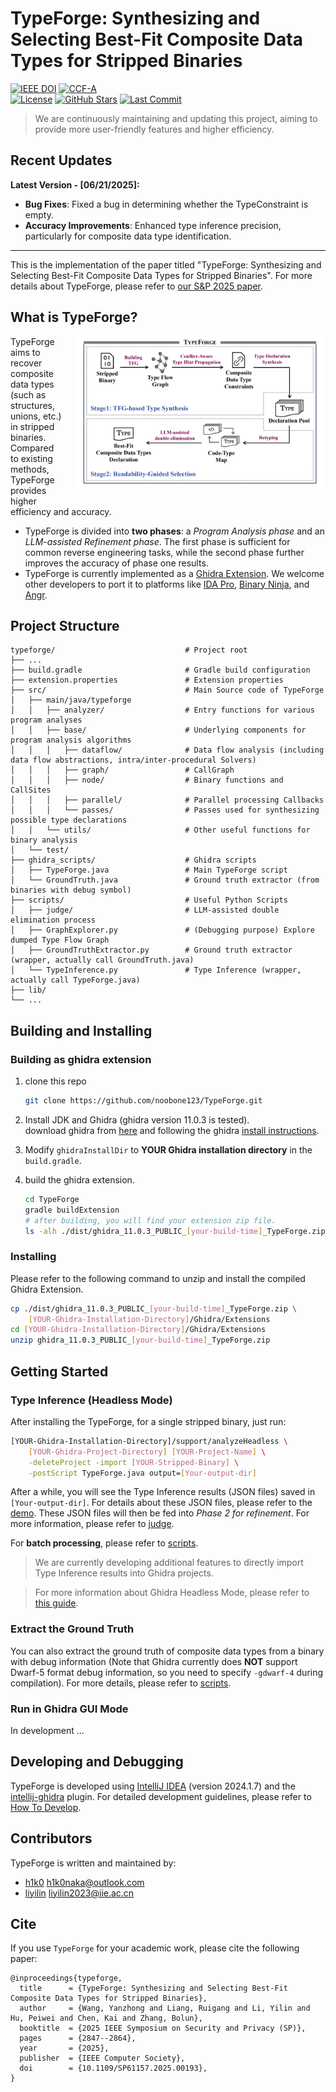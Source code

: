 # TypeForge: Synthesizing and Selecting Best-Fit Composite Data Types for Stripped Binaries

[![IEEE DOI](https://img.shields.io/badge/S%26P%202025-10.1109%2FSP61157.2025.00193-00629A?logo=ieee&logoColor=00629A&labelColor=E6F2FF)](https://doi.ieeecomputersociety.org/10.1109/SP61157.2025.00193)
[![CCF-A](https://img.shields.io/badge/CCF_A-Security_%26_Privacy-FFD700?logo=star&logoColor=003A5D)](https://www.ccf.org.cn/Academic_Evaluation/)  
[![License](https://img.shields.io/badge/License-BSD%203--Clause-blue.svg)](./LICENSE)
[![GitHub Stars](https://img.shields.io/github/stars/noobone123/typeforge?style=social)](https://github.com/noobone123/typeforge/stargazers)
[![Last Commit](https://img.shields.io/github/last-commit/noobone123/typeforge/dev?color=blue&label=last-commit)](https://github.com/noobone123/typeforge)

> We are continuously maintaining and updating this project, aiming to provide more user-friendly features and higher efficiency.

## Recent Updates

**Latest Version - [06/21/2025]:**
- **Bug Fixes**: Fixed a bug in determining whether the TypeConstraint is empty.
- **Accuracy Improvements**: Enhanced type inference precision, particularly for composite data type identification.
---

This is the implementation of the paper titled "TypeForge: Synthesizing and Selecting Best-Fit Composite Data Types for Stripped Binaries". For more details about TypeForge, please refer to [our S&P 2025 paper](https://www.computer.org/csdl/proceedings-article/sp/2025/223600c847/26hiVajYJwY).

## What is TypeForge?
<div style="float: right; margin: 0 0 10px 20px;">
    <img src="imgs/TypeForge_overview.png" alt="overview" width="400" />
</div>

TypeForge aims to recover composite data types (such as structures, unions, etc.) in stripped binaries. Compared to existing methods, TypeForge provides higher efficiency and accuracy. 
- TypeForge is divided into **two phases**: a *Program Analysis phase* and an *LLM-assisted Refinement phase*. The first phase is sufficient for common reverse engineering tasks, while the second phase further improves the accuracy of phase one results.
- TypeForge is currently implemented as a [Ghidra Extension](https://ghidra-sre.org/InstallationGuide.html#GhidraExtensionNotes). We welcome other developers to port it to platforms like [IDA Pro](https://hex-rays.com/ida-pro), [Binary Ninja](https://binary.ninja/), and [Angr](https://github.com/angr/angr).


## Project Structure

```
typeforge/                             # Project root
├── ...
├── build.gradle                       # Gradle build configuration
├── extension.properties               # Extension properties
├── src/                               # Main Source code of TypeForge
│   ├── main/java/typeforge            
│   │   ├── analyzer/                  # Entry functions for various program analyses
│   │   ├── base/                      # Underlying components for program analysis algorithms
│   │   │   ├── dataflow/              # Data flow analysis (including data flow abstractions, intra/inter-procedural Solvers)
│   │   │   ├── graph/                 # CallGraph
│   │   │   ├── node/                  # Binary functions and CallSites
│   │   │   ├── parallel/              # Parallel processing Callbacks
│   │   │   └── passes/                # Passes used for synthesizing possible type declarations
│   │   └── utils/                     # Other useful functions for binary analysis
│   └── test/
├── ghidra_scripts/                    # Ghidra scripts
│   ├── TypeForge.java                 # Main TypeForge script
│   └── GroundTruth.java               # Ground truth extractor (from binaries with debug symbol)
├── scripts/                           # Useful Python Scripts
│   ├── judge/                         # LLM-assisted double elimination process
│   ├── GraphExplorer.py               # (Debugging purpose) Explore dumped Type Flow Graph
│   ├── GroundTruthExtractor.py        # Ground truth extractor (wrapper, actually call GroundTruth.java)
│   └── TypeInference.py               # Type Inference (wrapper, actually call TypeForge.java)
├── lib/
└── ...
```

## Building and Installing
### Building as ghidra extension
1. clone this repo

    ```bash
    git clone https://github.com/noobone123/TypeForge.git
    ```
2. Install JDK and Ghidra (ghidra version 11.0.3 is tested).   
download ghidra from [here](https://github.com/NationalSecurityAgency/ghidra/releases/download/Ghidra_11.0.3_build/ghidra_11.0.3_PUBLIC_20240410.zip) and following the ghidra [install instructions](https://github.com/NationalSecurityAgency/ghidra/blob/Ghidra_11.0.3_build/GhidraDocs/InstallationGuide.html).
3. Modify `ghidraInstallDir` to **YOUR Ghidra installation directory** in the `build.gradle`.
4. build the ghidra extension.

    ```bash
    cd TypeForge
    gradle buildExtension
    # after building, you will find your extension zip file.
    ls -alh ./dist/ghidra_11.0.3_PUBLIC_[your-build-time]_TypeForge.zip
    ```

### Installing
Please refer to the following command to unzip and install the compiled Ghidra Extension.

```bash
cp ./dist/ghidra_11.0.3_PUBLIC_[your-build-time]_TypeForge.zip \
    [YOUR-Ghidra-Installation-Directory]/Ghidra/Extensions
cd [YOUR-Ghidra-Installation-Directory]/Ghidra/Extensions
unzip ghidra_11.0.3_PUBLIC_[your-build-time]_TypeForge.zip
```

## Getting Started
### Type Inference (Headless Mode)

After installing the TypeForge, for a single stripped binary, just run:
```bash
[YOUR-Ghidra-Installation-Directory]/support/analyzeHeadless \
    [YOUR-Ghidra-Project-Directory] [YOUR-Project-Name] \
    -deleteProject -import [YOUR-Stripped-Binary] \
    -postScript TypeForge.java output=[Your-output-dir]
```

After a while, you will see the Type Inference results (JSON files) saved in `[Your-output-dir]`. For details about these JSON files, please refer to the [demo](./demo/README.md). These JSON files will then be fed into *Phase 2 for refinement*. For more information, please refer to [judge](./scripts/judge/README.md).

For **batch processing**, please refer to [scripts](./scripts/README.md).

> We are currently developing additional features to directly import Type Inference results into Ghidra projects.

> For more information about Ghidra Headless Mode, please refer to [this guide](https://static.grumpycoder.net/pixel/support/analyzeHeadlessREADME.html).

### Extract the Ground Truth
You can also extract the ground truth of composite data types from a binary with debug information (Note that Ghidra currently does **NOT** support Dwarf-5 format debug information, so you need to specify `-gdwarf-4` during compilation).
For more details, please refer to [scripts](./scripts/README.md).

### Run in Ghidra GUI Mode
In development ...

## Developing and Debugging
TypeForge is developed using [IntelliJ IDEA](https://www.jetbrains.com/idea/download/other.html) (version 2024.1.7) and the [intellij-ghidra](https://github.com/garyttierney/intellij-ghidra) plugin. For detailed development guidelines, please refer to [How To Develop](./DEVELOPING.md).

## Contributors
TypeForge is written and maintained by:
- [h1k0](https://github.com/noobone123) h1k0naka@outlook.com
- [liyilin](https://github.com/li-yilin-30) liyilin2023@iie.ac.cn

## Cite

If you use `TypeForge` for your academic work, please cite the following paper:
```
@inproceedings{typeforge,
  title      = {TypeForge: Synthesizing and Selecting Best-Fit Composite Data Types for Stripped Binaries},
  author     = {Wang, Yanzhong and Liang, Ruigang and Li, Yilin and Hu, Peiwei and Chen, Kai and Zhang, Bolun},
  booktitle  = {2025 IEEE Symposium on Security and Privacy (SP)},
  pages      = {2847--2864},
  year       = {2025},
  publisher  = {IEEE Computer Society},
  doi        = {10.1109/SP61157.2025.00193},
}
```